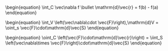 
\begin{equation}
\int_C \vec\nabla f \bullet \mathrm{d}\vec{r} = f(b) - f(a)
\end{equation}

\begin{equation}
\int_V \left(\vec\nabla\cdot \vec{F}\right)\,\mathrm{d}V = \oint_s \vec{F}\cdot\mathrm{d}\vec{S}
\end{equation}

\begin{equation}
\oint_C \left(\vec{F}\cdot\mathrm{d}\vec{r}\right) = \iint_S \left(\vec\nabla\times \vec{F}\right)\cdot\mathrm{d}\vec{S}
\end{equation}